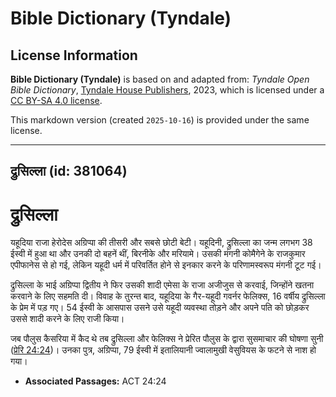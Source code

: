 # Bible Dictionary (Tyndale)

## License Information

**Bible Dictionary (Tyndale)** is based on and adapted from: _Tyndale Open Bible Dictionary_, [Tyndale House Publishers](https://tyndaleopenresources.com/), 2023, which is licensed under a [CC BY-SA 4.0 license](https://creativecommons.org/licenses/by-sa/4.0/legalcode.en).

This markdown version (created `2025-10-16`) is provided under the same license.



--------------------------------

## द्रुसिल्ला (id: 381064)

द्रुसिल्ला
==========

यहूदिया राजा हेरोदेस अग्रिप्पा की तीसरी और सबसे छोटी बेटी। यहूदिनी, द्रुसिल्ला का जन्म लगभग 38 ईस्वी में हुआ था और उनकी दो बहनें थीं, बिरनीके और मरियामे। उसकी मंगनी कोमैगेने के राजकुमार एपीफानेस से हो गई, लेकिन यहूदी धर्म में परिवर्तित होने से इनकार करने के परिणामस्वरूप मंगनी टूट गई।

द्रुसिल्ला के भाई अग्रिप्पा द्वितीय ने फिर उसकी शादी एमेसा के राजा अजीजुस से करवाई, जिन्होंने खतना करवाने के लिए सहमति दी। विवाह के तुरन्त बाद, यहूदिया के गैर\-यहूदी गवर्नर फेलिक्स, 16 वर्षीय द्रुसिल्ला के प्रेम में पड़ गए। 54 ईस्वी के आसपास उसने उसे यहूदी व्यवस्था तोड़ने और अपने पति को छोड़कर उससे शादी करने के लिए राजी किया।

जब पौलुस कैसरिया में कैद थे तब द्रुसिल्ला और फेलिक्स ने प्रेरित पौलुस के द्वारा सुसमाचार की घोषणा सुनी ([प्रेरि 24:24](https://ref.ly/Acts24:24))। उनका पुत्र, अग्रिप्पा, 79 ईस्वी में इतालियानी ज्वालामुखी वेसुवियस के फटने से नाश हो गया।

* **Associated Passages:** ACT 24:24

